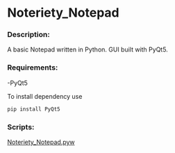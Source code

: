 # Noteriety_Notepad
### Description:
A basic Notepad written in Python. 
GUI built with PyQt5.

### Requirements:
-PyQt5

To install dependency use
```bash
pip install PyQt5
```

### Scripts:
[Noteriety_Notepad.pyw](Noteriety_Notepad.pyw)
